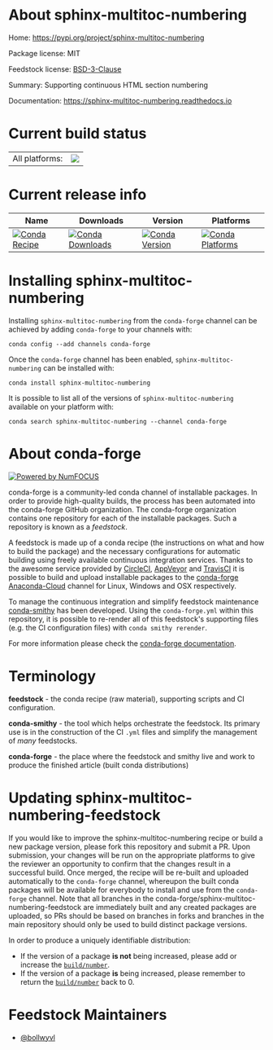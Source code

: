 About sphinx-multitoc-numbering
===============================

Home: https://pypi.org/project/sphinx-multitoc-numbering

Package license: MIT

Feedstock license: [BSD-3-Clause](https://github.com/conda-forge/sphinx-multitoc-numbering-feedstock/blob/master/LICENSE.txt)

Summary: Supporting continuous HTML section numbering

Documentation: https://sphinx-multitoc-numbering.readthedocs.io

Current build status
====================


<table><tr><td>All platforms:</td>
    <td>
      <a href="https://dev.azure.com/conda-forge/feedstock-builds/_build/latest?definitionId=12094&branchName=master">
        <img src="https://dev.azure.com/conda-forge/feedstock-builds/_apis/build/status/sphinx-multitoc-numbering-feedstock?branchName=master">
      </a>
    </td>
  </tr>
</table>

Current release info
====================

| Name | Downloads | Version | Platforms |
| --- | --- | --- | --- |
| [![Conda Recipe](https://img.shields.io/badge/recipe-sphinx--multitoc--numbering-green.svg)](https://anaconda.org/conda-forge/sphinx-multitoc-numbering) | [![Conda Downloads](https://img.shields.io/conda/dn/conda-forge/sphinx-multitoc-numbering.svg)](https://anaconda.org/conda-forge/sphinx-multitoc-numbering) | [![Conda Version](https://img.shields.io/conda/vn/conda-forge/sphinx-multitoc-numbering.svg)](https://anaconda.org/conda-forge/sphinx-multitoc-numbering) | [![Conda Platforms](https://img.shields.io/conda/pn/conda-forge/sphinx-multitoc-numbering.svg)](https://anaconda.org/conda-forge/sphinx-multitoc-numbering) |

Installing sphinx-multitoc-numbering
====================================

Installing `sphinx-multitoc-numbering` from the `conda-forge` channel can be achieved by adding `conda-forge` to your channels with:

```
conda config --add channels conda-forge
```

Once the `conda-forge` channel has been enabled, `sphinx-multitoc-numbering` can be installed with:

```
conda install sphinx-multitoc-numbering
```

It is possible to list all of the versions of `sphinx-multitoc-numbering` available on your platform with:

```
conda search sphinx-multitoc-numbering --channel conda-forge
```


About conda-forge
=================

[![Powered by NumFOCUS](https://img.shields.io/badge/powered%20by-NumFOCUS-orange.svg?style=flat&colorA=E1523D&colorB=007D8A)](http://numfocus.org)

conda-forge is a community-led conda channel of installable packages.
In order to provide high-quality builds, the process has been automated into the
conda-forge GitHub organization. The conda-forge organization contains one repository
for each of the installable packages. Such a repository is known as a *feedstock*.

A feedstock is made up of a conda recipe (the instructions on what and how to build
the package) and the necessary configurations for automatic building using freely
available continuous integration services. Thanks to the awesome service provided by
[CircleCI](https://circleci.com/), [AppVeyor](https://www.appveyor.com/)
and [TravisCI](https://travis-ci.com/) it is possible to build and upload installable
packages to the [conda-forge](https://anaconda.org/conda-forge)
[Anaconda-Cloud](https://anaconda.org/) channel for Linux, Windows and OSX respectively.

To manage the continuous integration and simplify feedstock maintenance
[conda-smithy](https://github.com/conda-forge/conda-smithy) has been developed.
Using the ``conda-forge.yml`` within this repository, it is possible to re-render all of
this feedstock's supporting files (e.g. the CI configuration files) with ``conda smithy rerender``.

For more information please check the [conda-forge documentation](https://conda-forge.org/docs/).

Terminology
===========

**feedstock** - the conda recipe (raw material), supporting scripts and CI configuration.

**conda-smithy** - the tool which helps orchestrate the feedstock.
                   Its primary use is in the construction of the CI ``.yml`` files
                   and simplify the management of *many* feedstocks.

**conda-forge** - the place where the feedstock and smithy live and work to
                  produce the finished article (built conda distributions)


Updating sphinx-multitoc-numbering-feedstock
============================================

If you would like to improve the sphinx-multitoc-numbering recipe or build a new
package version, please fork this repository and submit a PR. Upon submission,
your changes will be run on the appropriate platforms to give the reviewer an
opportunity to confirm that the changes result in a successful build. Once
merged, the recipe will be re-built and uploaded automatically to the
`conda-forge` channel, whereupon the built conda packages will be available for
everybody to install and use from the `conda-forge` channel.
Note that all branches in the conda-forge/sphinx-multitoc-numbering-feedstock are
immediately built and any created packages are uploaded, so PRs should be based
on branches in forks and branches in the main repository should only be used to
build distinct package versions.

In order to produce a uniquely identifiable distribution:
 * If the version of a package **is not** being increased, please add or increase
   the [``build/number``](https://docs.conda.io/projects/conda-build/en/latest/resources/define-metadata.html#build-number-and-string).
 * If the version of a package **is** being increased, please remember to return
   the [``build/number``](https://docs.conda.io/projects/conda-build/en/latest/resources/define-metadata.html#build-number-and-string)
   back to 0.

Feedstock Maintainers
=====================

* [@bollwyvl](https://github.com/bollwyvl/)

